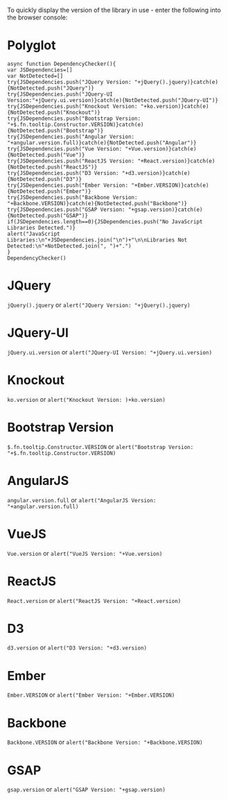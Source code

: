 To quickly display the version of the library in use - enter the following into the browser console:

# Polyglot

```
async function DependencyChecker(){
var JSDependencies=[]
var NotDetected=[]
try{JSDependencies.push("JQuery Version: "+jQuery().jquery)}catch(e){NotDetected.push("JQuery")}
try{JSDependencies.push("JQuery-UI Version:"+jQuery.ui.version)}catch(e){NotDetected.push("JQuery-UI")}
try{JSDependencies.push("Knockout Version: "+ko.version)}catch(e){NotDetected.push("Knockout")}
try{JSDependencies.push("Bootstrap Version: "+$.fn.tooltip.Constructor.VERSION)}catch(e){NotDetected.push("Bootstrap")}
try{JSDependencies.push("Angular Version: "+angular.version.full)}catch(e){NotDetected.push("Angular")}
try{JSDependencies.push("Vue Version: "+Vue.version)}catch(e){NotDetected.push("Vue")}
try{JSDependencies.push("ReactJS Version: "+React.version)}catch(e){NotDetected.push("ReactJS")}
try{JSDependencies.push("D3 Version: "+d3.version)}catch(e){NotDetected.push("D3")}
try{JSDependencies.push("Ember Version: "+Ember.VERSION)}catch(e){NotDetected.push("Ember")}
try{JSDependencies.push("Backbone Version: "+Backbone.VERSION)}catch(e){NotDetected.push("Backbone")}
try{JSDependencies.push("GSAP Version: "+gsap.version)}catch(e){NotDetected.push("GSAP")}
if(JSDependencies.length==0){JSDependencies.push("No JavaScript Libraries Detected.")}
alert("JavaScript Libraries:\n"+JSDependencies.join("\n")+"\n\nLibraries Not Detected:\n"+NotDetected.join(", ")+".")
}
DependencyChecker()
```

# JQuery


```jQuery().jquery``` or ```alert("JQuery Version: "+jQuery().jquery)```


# JQuery-UI


```jQuery.ui.version``` or ```alert("JQuery-UI Version: "+jQuery.ui.version)```


# Knockout


```ko.version``` or ```alert("Knockout Version: )+ko.version)```


# Bootstrap Version


```$.fn.tooltip.Constructor.VERSION``` or ```alert("Bootstrap Version: "+$.fn.tooltip.Constructor.VERSION)```


# AngularJS


```angular.version.full``` or ```alert("AngularJS Version: "+angular.version.full)```


# VueJS


```Vue.version``` or ```alert("VueJS Version: "+Vue.version)```


# ReactJS


```React.version``` or ```alert("ReactJS Version: "+React.version)```


# D3


```d3.version``` or ```alert("D3 Version: "+d3.version)```


# Ember


```Ember.VERSION``` or ```alert("Ember Version: "+Ember.VERSION)```


# Backbone


```Backbone.VERSION``` or ```alert("Backbone Version: "+Backbone.VERSION)```


# GSAP


```gsap.version``` or ```alert("GSAP Version: "+gsap.version)```
